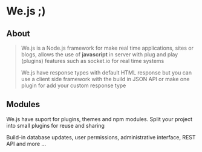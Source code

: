 # We.js ;)

## About

> We.js is a Node.js framework for make real time applications, sites or blogs, allows the use of **javascript** in server with plug and play (plugins) features such as socket.io for real time systems
> 
> We.js have response types with default HTML response but you can use a client side framework with the build in JSON API or make one plugin for add your custom response type

## Modules

We.js have suport for plugins, themes and npm modules. 
Split your project into small plugins for reuse and sharing

Build-in database updates, user permissions, administrative interface, REST API and more ...
